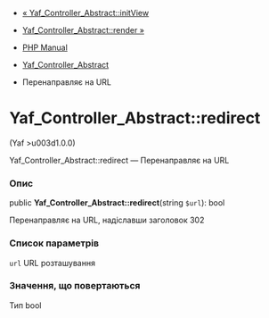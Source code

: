- [«
Yaf_Controller_Abstract::initView](yaf-controller-abstract.initview.md)
- [Yaf_Controller_Abstract::render
»](yaf-controller-abstract.render.md)

- [PHP Manual](index.md)
- [Yaf_Controller_Abstract](class.yaf-controller-abstract.md)
- Перенаправляє на URL

# Yaf_Controller_Abstract::redirect

(Yaf \>u003d1.0.0)

Yaf_Controller_Abstract::redirect — Перенаправляє на URL

### Опис

public **Yaf_Controller_Abstract::redirect**(string `$url`): bool

Перенаправляє на URL, надіславши заголовок 302

### Список параметрів

`url`
URL розташування

### Значення, що повертаються

Тип bool
